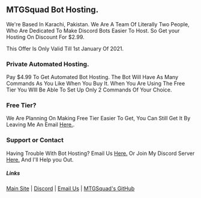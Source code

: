 ## MTGSquad Bot Hosting.

We're Based In Karachi, Pakistan. We Are A Team Of Literally Two People, Who Are Dedicated To Make Discord Bots Easier To Host. So Get your Hosting On Discount For $2.99. 

This Offer Is Only Valid Till 1st January Of 2021.

### Private Automated Hosting.

Pay $4.99 To Get Automated Bot Hosting. The Bot Will Have As Many Commands As You Like When You Buy It. When You Are Using The Free Tier You WIll Be Able To Set Up Only 2 Commands Of Your Choice.

### Free Tier?

We Are Planning On Making Free Tier Easier To Get, You Can Still Get It By Leaving Me An Email [Here.](mailto:bot.hosting@mtgsquad.tk).

### Support or Contact

Having Trouble With Bot Hosting? Email Us [Here.](mailto:support@mtgsquad.tk) Or Join My Discord Server [Here.](https://discord.gg/G2pkc8vtYX) And I'll Help you Out.

##### Links

[Main Site](http://mtgsquad.github.io/) | [Discord](https://discord.gg/G2pkc8vtYX) | [Email Us](mailto:support@mtgsquad.tk) | [MTGSquad's GitHub](https://github.com/mtgsquad)
